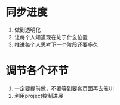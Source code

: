 # 同步进度
1. 做到透明化
2. 让每个人知道现在处于什么位置
3. 推进每个人思考下一个阶段还要多久

# 调节各个环节
1. 一定要提前做，不要等到要套页面再去催UI
2. 利用project控制进展